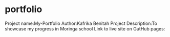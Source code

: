 # portfolio
Project name:My-Portfolio
Author:Kafrika Benitah
Project Description:To showcase my progress in Moringa school
Link to live site on GutHub pages:
